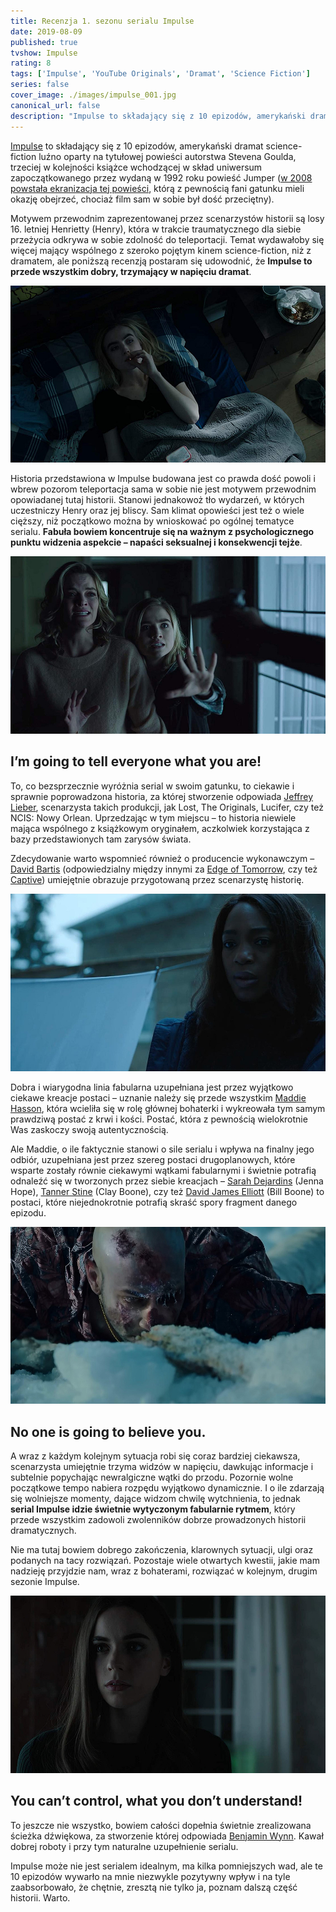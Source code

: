 ```yaml
---
title: Recenzja 1. sezonu serialu Impulse
date: 2019-08-09
published: true
tvshow: Impulse
rating: 8
tags: ['Impulse', 'YouTube Originals', 'Dramat', 'Science Fiction']
series: false
cover_image: ./images/impulse_001.jpg
canonical_url: false
description: "Impulse to składający się z 10 epizodów, amerykański dramat science-fiction luźno oparty na tytułowej powieści autorstwa Stevena Goulda, trzeciej w kolejności książce wchodzącej w skład uniwersum zapoczątkowanego przez wydaną w 1992 roku powieść Jumper (w 2008 powstała ekranizacja tej powieści, którą z pewnością fani gatunku mieli okazję obejrzeć, chociaż film sam w sobie był dość przeciętny)."
---
```


[Impulse](https://www.imdb.com/title/tt6160506/) to składający się z 10 epizodów, amerykański dramat science-fiction luźno oparty na tytułowej powieści autorstwa Stevena Goulda, trzeciej w kolejności książce wchodzącej w skład uniwersum zapoczątkowanego przez wydaną w 1992 roku powieść Jumper ([w 2008 powstała ekranizacja tej powieści](https://www.imdb.com/title/tt0489099/), którą z pewnością fani gatunku mieli okazję obejrzeć, chociaż film sam w sobie był dość przeciętny).

Motywem przewodnim zaprezentowanej przez scenarzystów historii są losy 16. letniej Henrietty (Henry), która w trakcie traumatycznego dla siebie przeżycia odkrywa w sobie zdolność do teleportacji. Temat wydawałoby się więcej mający wspólnego z szeroko pojętym kinem science-fiction, niż z dramatem, ale poniższą recenzją postaram się udowodnić, że **Impulse to przede wszystkim dobry, trzymający w napięciu dramat**.

![Image](./images/impulse_002.jpg)

Historia przedstawiona w Impulse budowana jest co prawda dość powoli i wbrew pozorom teleportacja sama w sobie nie jest motywem przewodnim opowiadanej tutaj historii. Stanowi jednakowoż tło wydarzeń, w których uczestniczy Henry oraz jej bliscy. Sam klimat opowieści jest też o wiele cięższy, niż początkowo można by wnioskować po ogólnej tematyce serialu. **Fabuła bowiem koncentruje się na ważnym z psychologicznego punktu widzenia aspekcie – napaści seksualnej i konsekwencji tejże**.

![Image](./images/impulse_003.jpg)

## I’m going to tell everyone what you are!

To, co bezsprzecznie wyróżnia serial w swoim gatunku, to ciekawie i sprawnie poprowadzona historia, za której stworzenie odpowiada [Jeffrey Lieber](https://www.imdb.com/name/nm0509340/), scenarzysta takich produkcji, jak Lost, The Originals, Lucifer, czy też NCIS: Nowy Orlean. Uprzedzając w tym miejscu – to historia niewiele mająca wspólnego z książkowym oryginałem, aczkolwiek korzystająca z bazy przedstawionych tam zarysów świata.

Zdecydowanie warto wspomnieć również o producencie wykonawczym – [David Bartis](https://www.imdb.com/name/nm1378004/) (odpowiedzialny między innymi za [Edge of Tomorrow](https://www.imdb.com/title/tt1631867/), czy też [Captive](https://www.imdb.com/title/tt6246500/)) umiejętnie obrazuje przygotowaną przez scenarzystę historię.

![Image](./images/impulse_004.jpg)

Dobra i wiarygodna linia fabularna uzupełniana jest przez wyjątkowo ciekawe kreacje postaci – uznanie należy się przede wszystkim [Maddie Hasson](https://www.imdb.com/name/nm4487976/), która wcieliła się w rolę głównej bohaterki i wykreowała tym samym prawdziwą postać z krwi i kości. Postać, która z pewnością wielokrotnie Was zaskoczy swoją autentycznością.

Ale Maddie, o ile faktycznie stanowi o sile serialu i wpływa na finalny jego odbiór, uzupełniana jest przez szereg postaci drugoplanowych, które wsparte zostały równie ciekawymi wątkami fabularnymi i świetnie potrafią odnaleźć się w tworzonych przez siebie kreacjach – [Sarah Dejardins](https://www.imdb.com/name/nm4480988/) (Jenna Hope), [Tanner Stine](https://www.imdb.com/name/nm6003345/) (Clay Boone), czy też [David James Elliott](https://www.imdb.com/name/nm0004895/) (Bill Boone) to postaci, które niejednokrotnie potrafią skraść spory fragment danego epizodu.

![Image](./images/impulse_005.jpg)

## No one is going to believe you.

A wraz z każdym kolejnym sytuacja robi się coraz bardziej ciekawsza, scenarzysta umiejętnie trzyma widzów w napięciu, dawkując informacje i subtelnie popychając newralgiczne wątki do przodu. Pozornie wolne początkowe tempo nabiera rozpędu wyjątkowo dynamicznie. I o ile zdarzają się wolniejsze momenty, dające widzom chwilę wytchnienia, to jednak **serial Impulse idzie świetnie wytyczonym fabularnie rytmem**, który przede wszystkim zadowoli zwolenników dobrze prowadzonych historii dramatycznych.

Nie ma tutaj bowiem dobrego zakończenia, klarownych sytuacji, ulgi oraz podanych na tacy rozwiązań. Pozostaje wiele otwartych kwestii, jakie mam nadzieję przyjdzie nam, wraz z bohaterami, rozwiązać w kolejnym, drugim sezonie Impulse.

![Image](./images/impulse_006.jpg)

## You can’t control, what you don’t understand!

To jeszcze nie wszystko, bowiem całości dopełnia świetnie zrealizowana ścieżka dźwiękowa, za stworzenie której odpowiada [Benjamin Wynn](https://www.imdb.com/name/nm4047163/). Kawał dobrej roboty i przy tym naturalne uzupełnienie serialu.

Impulse może nie jest serialem idealnym, ma kilka pomniejszych wad, ale te 10 epizodów wywarło na mnie niezwykle pozytywny wpływ i na tyle zaabsorbowało, że chętnie, zresztą nie tylko ja, poznam dalszą część historii. Warto.
